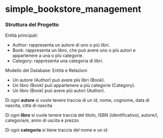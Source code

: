 # simple_bookstore_management

### Struttura del Progetto

Entità principali:
- Author: rappresenta un autore di uno o più libri.
- Book: rappresenta un libro, che può avere uno o più autori e appartenere a una o più categorie.
- Category: rappresenta una categoria di libri.

Modello del Database: Entità e Relazioni
- Un autore (Author) può avere più libri (Book).
- Un libro (Book) può appartenere a più categorie (Category).
- Un libro (Book) può avere più autori (Author).

Di ogni **autore** si vuole tenere traccia di un id, nome, cognome, data di nascita, città di nascita

Di ogni **libro** si vuole tenere traccia del titolo, ISBN (identificativo), autore/i, categoria/e, anno di uscita e prezzo

Di ogni **categoria** si tiene traccia del nome e un id